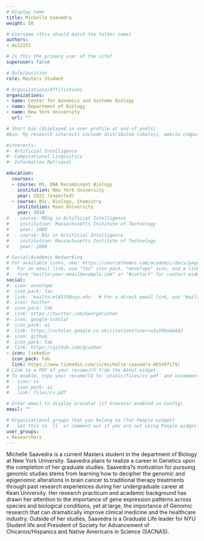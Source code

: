 ```yaml
---
# Display name
title: Michelle Saavedra
weight: 50

# Username (this should match the folder name)
authors:
- ms12152

# Is this the primary user of the site?
superuser: false

# Role/position
role: Masters Student

# Organizations/Affiliations
organizations:
- name: Center for Genomics and Systems Biology
- name: Department of Biology
- name: New York University
  url: ""

# Short bio (displayed in user profile at end of posts)
#bio: My research interests include distributed robotics, mobile computing and programmable matter.

#interests:
#- Artificial Intelligence
#- Computational Linguistics
#- Information Retrieval

education:
  courses:
  - course: MS, DNA Recombinant Biology
    institution: New York University
    year: 2021 (expected)
  - course: BSc, Biology, Chemistry
    institution: Kean University
    year: 2019
#  - course: MEng in Artificial Intelligence
#    institution: Massachusetts Institute of Technology
#    year: 2009
#  - course: BSc in Artificial Intelligence
#    institution: Massachusetts Institute of Technology
#    year: 2008

# Social/Academic Networking
# For available icons, see: https://sourcethemes.com/academic/docs/page-builder/#icons
#   For an email link, use "fas" icon pack, "envelope" icon, and a link in the
#   form "mailto:your-email@example.com" or "#contact" for contact widget.
social:
#- icon: envelope
#  icon_pack: fas
#  link: 'mailto:ml6535@nyu.edu'  # For a direct email link, use "mailto:test@example.org".
#- icon: twitter
#  icon_pack: fab
#  link: https://twitter.com/GeorgeCushen
#- icon: google-scholar
#  icon_pack: ai
#  link: https://scholar.google.co.uk/citations?user=sIwtMXoAAAAJ
#- icon: github
#  icon_pack: fab
#  link: https://github.com/gcushen
- icon: linkedin
  icon_pack: fab
  link: https://www.linkedin.com/in/michelle-saavedra-4b5497179/
# Link to a PDF of your resume/CV from the About widget.
# To enable, copy your resume/CV to `static/files/cv.pdf` and uncomment the lines below.
# - icon: cv
#   icon_pack: ai
#   link: files/cv.pdf

# Enter email to display Gravatar (if Gravatar enabled in Config)
email: ""

# Organizational groups that you belong to (for People widget)
#   Set this to `[]` or comment out if you are not using People widget.
user_groups:
- Researchers
---
```


Michelle Saavedra is a current Masters student in the department of Biology at New York
University. Saavedra plans to realize a career in Genetics upon the completion of her graduate
studies. Saavedra?s motivation for pursuing genomic studies stems from learning how to
decipher the genomic and epigenomic alterations in brain cancer to traditional therapy
treatments through past research experiences during her undergraduate career at Kean
University. Her research practicum and academic background has drawn her attention to the
importance of gene expression patterns across species and biological conditions, yet at large,
the importance of Genomic research that can dramatically improve clinical medicine and the
healthcare industry. Outside of her studies, Saavedra is a Graduate Life leader for NYU Student
life and President of Society for Advancement of Chicanos/Hispanics and Native Americans in
Science (SACNAS).


